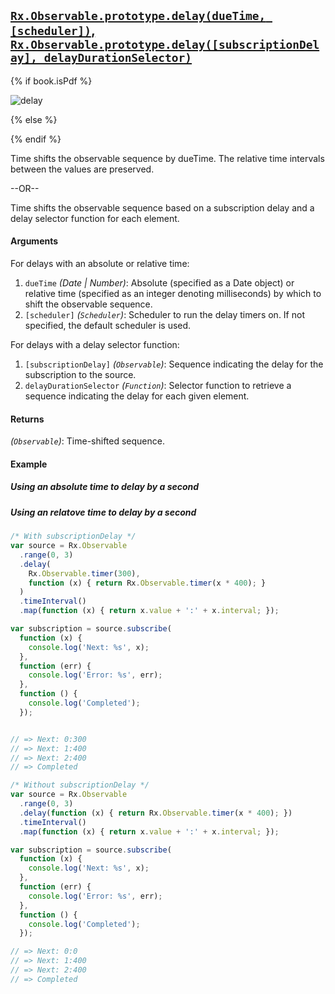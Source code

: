 ## [`Rx.Observable.prototype.delay(dueTime, [scheduler])`, `Rx.Observable.prototype.delay([subscriptionDelay], delayDurationSelector)`](https://github.com/Reactive-Extensions/RxJS/blob/master/src/core/linq/observable/delay.js)

{% if book.isPdf %}

![delay](http://reactivex.io/documentation/operators/images/delay.png)

{% else %}

<rx-marbles key="delay"></rx-marbles>

{% endif %}


Time shifts the observable sequence by dueTime. The relative time intervals between the values are preserved.

--OR--

Time shifts the observable sequence based on a subscription delay and a delay selector function for each element.

#### Arguments

For delays with an absolute or relative time:
1. `dueTime` *(Date | Number)*: Absolute (specified as a Date object) or relative time (specified as an integer denoting milliseconds) by which to shift the observable sequence.
2. `[scheduler]` *(`Scheduler`)*: Scheduler to run the delay timers on. If not specified, the default scheduler is used.

For delays with a delay selector function:
1. `[subscriptionDelay]` *(`Observable`)*: Sequence indicating the delay for the subscription to the source.
2. `delayDurationSelector` *(`Function`)*: Selector function to retrieve a sequence indicating the delay for each given element.

#### Returns
*(`Observable`)*: Time-shifted sequence.
  
#### Example

##### Using an absolute time to delay by a second

[](http://jsbin.com/hulit/1/embed?js,console)

##### Using an relatove time to delay by a second

[](http://jsbin.com/haziv/1/embed?js,console)

```js
/* With subscriptionDelay */
var source = Rx.Observable
  .range(0, 3)
  .delay(
    Rx.Observable.timer(300),
    function (x) { return Rx.Observable.timer(x * 400); }
  )
  .timeInterval()
  .map(function (x) { return x.value + ':' + x.interval; });

var subscription = source.subscribe(
  function (x) {
    console.log('Next: %s', x);
  },
  function (err) {
    console.log('Error: %s', err);
  },
  function () {
    console.log('Completed');
  });


// => Next: 0:300
// => Next: 1:400
// => Next: 2:400
// => Completed
```

```js
/* Without subscriptionDelay */
var source = Rx.Observable
  .range(0, 3)
  .delay(function (x) { return Rx.Observable.timer(x * 400); })
  .timeInterval()
  .map(function (x) { return x.value + ':' + x.interval; });

var subscription = source.subscribe(
  function (x) {
    console.log('Next: %s', x);
  },
  function (err) {
    console.log('Error: %s', err);
  },
  function () {
    console.log('Completed');
  });

// => Next: 0:0
// => Next: 1:400
// => Next: 2:400
// => Completed
```